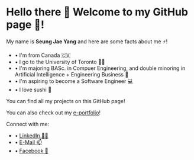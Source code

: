 # Hello there 👋 Welcome to my GitHub page 🚀!
My name is **Seung Jae Yang** and here are some facts about me ⚡!
* • I'm from Canada 🇨🇦
* • I go to the University of Toronto 👨‍🎓
* • I'm majoring BASc. in Compuer Engineering, and double minoring in Artificial Intelligence + Engineering Business 🔧
* • I'm aspiring to become a Software Engineer 💻
* • I love sushi 🍣

You can find all my projects on this GitHub page!

You can also check out my [e-portfolio](https://seungjae02.github.io/seungjae/)!

Connect with me:
* • [LinkedIn 🧑‍💼](https://www.linkedin.com/in/sj-yang/)
* • [E-Mail 📫](mailto:seungjae.yang@mail.utoronto.ca)
* • [Facebook 💬](https://www.facebook.com/jay.yang.752861/)

